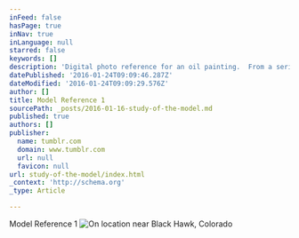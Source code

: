 ```yaml
---
inFeed: false
hasPage: true
inNav: true
inLanguage: null
starred: false
keywords: []
description: 'Digital photo reference for an oil painting.  From a series of photos captured near Black Hawk, Colorado.'
datePublished: '2016-01-24T09:09:46.287Z'
dateModified: '2016-01-24T09:09:29.576Z'
author: []
title: Model Reference 1
sourcePath: _posts/2016-01-16-study-of-the-model.md
published: true
authors: []
publisher:
  name: tumblr.com
  domain: www.tumblr.com
  url: null
  favicon: null
url: study-of-the-model/index.html
_context: 'http://schema.org'
_type: Article

---
```

Model Reference 1
![On location near Black Hawk, Colorado](https://s3-us-west-2.amazonaws.com/the-grid-img/p/2bca1426e3b48ddd0fd2f9cd8f0357c697410cdb.jpg)